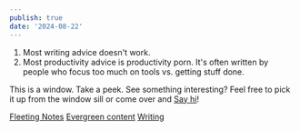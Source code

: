 ```yaml
---
publish: true
date: '2024-08-22'
---
```

1. Most writing advice doesn't work.
2. Most productivity advice is productivity porn. It's often written by people who focus too much on tools vs. getting stuff done.

This is a window. Take a peek. See something interesting? Feel free to pick it up from the window sill or come over and [Say hi](https://sonnet.io/posts/hi)!

[Fleeting Notes](<../Fleeting Notes>) [Evergreen content](<../Evergreen content>) [Writing](<../Writing>)
